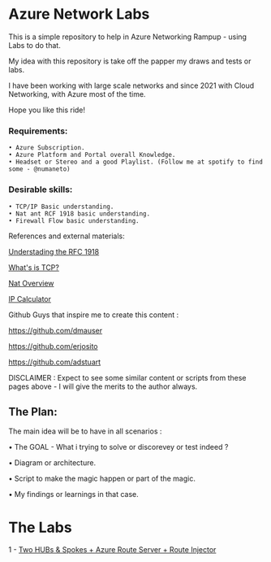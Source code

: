 # Azure Network Labs

This is a simple repository to help in Azure Networking Rampup - using Labs to do that. 

My idea with this repository is take off the papper my draws and tests or labs. 

I have been working with large scale networks and since 2021 with Cloud Networking, with Azure most of the time. 

Hope you like this ride! 

### Requirements: 
    • Azure Subscription. 
    • Azure Platform and Portal overall Knowledge.
    • Headset or Stereo and a good Playlist. (Follow me at spotify to find some - @numaneto)
    
### Desirable skills: 
    • TCP/IP Basic understanding. 
    • Nat ant RCF 1918 basic understanding. 
    • Firewall Flow basic understanding. 

References and external materials:

[Understading the RFC 1918](https://www.youtube.com/watch?v=WctFEaaWCMg)

[What's is TCP?](https://www.youtube.com/watch?v=CRdL1PcherM)

[Nat Overview](https://www.youtube.com/watch?v=wg8Hosr20yw)

[IP Calculator](https://jodies.de/ipcalc)

Github Guys that inspire me to create this content : 

https://github.com/dmauser

https://github.com/erjosito

https://github.com/adstuart

DISCLAIMER : Expect to see some similar content or scripts from these pages above - I will give the merits to the author always.  


## The Plan:

The main idea will be to have in all scenarios : 

• The GOAL -  What i trying to solve or discorevey or test indeed ? 

• Diagram or architecture. 

• Script to make the magic happen or part of the magic. 

• My findings or learnings in that case. 


# The Labs
1 - [Two HUBs & Spokes + Azure Route Server + Route Injector](Mhub_Spokes_ARS_Injector)
